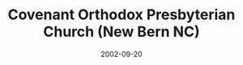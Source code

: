 ---
date: &id001 2002-09-20
end_date: null
location:
  address: 130 Market Street
  city: New Bern
  state: NC
minister:
- end: 2002-09-20
  name: Daniel Fincham
  start: 1998-01-01
  type: Organizing Pastor
- end: null
  name: Daniel Fincham
  start: 2002-01-01
  type: Pastor
- end: 2011-01-01
  name: Frederick Hofland
  start: 2008-01-01
  type: Associate Pastor
ministers:
- Daniel Fincham
- Daniel Fincham
- Frederick Hofland
name: Covenant Orthodox Presbyterian Church
names:
- end: 2002-09-20
  name: Covenant Orthodox Presbyterian Mission
  start: 1997-04-26
- end: null
  name: Covenant Orthodox Presbyterian Church
  start: 2002-09-20
origination_date: *id001
raw_data: "North Carolina\nNew Bern\nCovenant Orthodox Presbyterian Mission  (April\
  \ 26, 1997\u2013September 20, 2002)\nCovenant Orthodox Presbyterian Church  (September\
  \ 20, 2002\u2013 )\n130 Market Street\nOrg. Pastor: Daniel Fincham, 1998\u20132002\n\
  Pastor: Daniel Fincham, 2002"
received_from: null
states:
- NC
status:
  active: true
  end_date: null
  reason: null
  received_from: null
  withdrawal_to: null
title: Covenant Orthodox Presbyterian Church (New Bern NC)
year_established:
- 2002

---